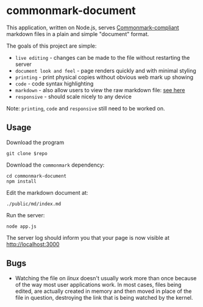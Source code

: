 commonmark-document
===================

This application, written on Node.js, serves [Commonmark-compliant](http://commonmark.org/) markdown files in a plain and simple "document" format.

The goals of this project are simple:

* `live editing` - changes can be made to the file without restarting the server
* `document look and feel` - page renders quickly and with minimal styling
* `printing` - print physical copies without obvious web mark up showing
* `code` - code syntax highlighting
* `markdown` - also allow users to view the raw markdown file: [see here](/md/index.md)
* `responsive` - should scale nicely to any device

Note: `printing`, `code` and `responsive` still need to be worked on.

Usage
-----

Download the program

    git clone $repo

Download the `commonmark` dependency:

    cd commonmark-document
    npm install

Edit the markdown document at:

    ./public/md/index.md

Run the server:

    node app.js

The server log should inform you that your page is now visible at [http://localhost:3000](http://localhost:3000)

Bugs
----

* Watching the file on *linux* doesn't usually work more than once because of the way most user applications work. In most cases, files being edited, are actually created in memory and then moved in place of the file in question, destroying the link that is being watched by the kernel.
